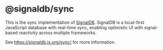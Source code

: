 # @signaldb/sync

This is the sync implementation of [SignalDB](https://github.com/maxnowack/signaldb). SignalDB is a local-first JavaScript database with real-time sync, enabling optimistic UI with signal-based reactivity across multiple frameworks.

See https://signaldb.js.org/sync/ for more information.
